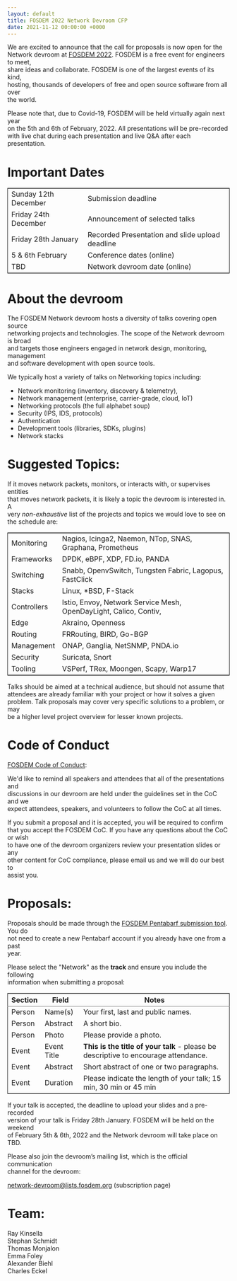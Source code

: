 ```yaml
---
layout: default
title: FOSDEM 2022 Network Devroom CFP
date: 2021-11-12 00:00:00 +0000
---
```


We are excited to announce that the call for proposals is now open for the  
Network devroom at [FOSDEM 2022](https://fosdem.org/2022/). FOSDEM is a free event for engineers to meet,  
share ideas and collaborate. FOSDEM is one of the largest events of its kind,  
hosting, thousands of developers of free and open source software from all over  
the world.  

Please note that, due to Covid-19, FOSDEM will be held virtually again next year  
on the 5th and 6th of February, 2022. All presentations will be pre-recorded  
with live chat during each presentation and live Q&A after each presentation.  


# Important Dates

<table border="2" cellspacing="0" cellpadding="6" rules="groups" frame="hsides">


<colgroup>
<col  class="org-left" />

<col  class="org-left" />
</colgroup>
<tbody>
<tr>
<td class="org-left">Sunday 12th December</td>
<td class="org-left">Submission deadline</td>
</tr>


<tr>
<td class="org-left">Friday 24th December</td>
<td class="org-left">Announcement of selected talks</td>
</tr>


<tr>
<td class="org-left">Friday 28th January</td>
<td class="org-left">Recorded Presentation and slide upload deadline</td>
</tr>


<tr>
<td class="org-left">5 &amp; 6th February</td>
<td class="org-left">Conference dates (online)</td>
</tr>


<tr>
<td class="org-left">TBD</td>
<td class="org-left">Network devroom date (online)</td>
</tr>
</tbody>
</table>


# About the devroom

The FOSDEM Network devroom hosts a diversity of talks covering open source  
networking projects and technologies. The scope of the Network devroom is broad  
and targets those engineers engaged in network design, monitoring, management  
and software development with open source tools.  

We typically host a variety of talks on Networking topics including:  

-   Network monitoring (inventory, discovery & telemetry),
-   Network management (enterprise, carrier-grade, cloud, IoT)
-   Networking protocols (the full alphabet soup)
-   Security (IPS, IDS, protocols)
-   Authentication
-   Development tools (libraries, SDKs, plugins)
-   Network stacks


# Suggested Topics:

If it moves network packets, monitors, or interacts with, or supervises entities  
that moves network packets, it is likely a topic the devroom is interested in. A  
very *non-exhaustive* list of the projects and topics we would love to see on  
the schedule are:  

<table border="2" cellspacing="0" cellpadding="6" rules="groups" frame="hsides">


<colgroup>
<col  class="org-left" />

<col  class="org-left" />
</colgroup>
<tbody>
<tr>
<td class="org-left">Monitoring</td>
<td class="org-left">Nagios, Icinga2, Naemon, NTop, SNAS, Graphana, Prometheus</td>
</tr>


<tr>
<td class="org-left">Frameworks</td>
<td class="org-left">DPDK, eBPF, XDP, FD.io, PANDA</td>
</tr>


<tr>
<td class="org-left">Switching</td>
<td class="org-left">Snabb, OpenvSwitch, Tungsten Fabric, Lagopus, FastClick</td>
</tr>


<tr>
<td class="org-left">Stacks</td>
<td class="org-left">Linux, *BSD, F-Stack</td>
</tr>


<tr>
<td class="org-left">Controllers</td>
<td class="org-left">Istio, Envoy, Network Service Mesh, OpenDayLight, Calico, Contiv,</td>
</tr>


<tr>
<td class="org-left">Edge</td>
<td class="org-left">Akraino, Openness</td>
</tr>


<tr>
<td class="org-left">Routing</td>
<td class="org-left">FRRouting, BIRD, Go-BGP</td>
</tr>


<tr>
<td class="org-left">Management</td>
<td class="org-left">ONAP, Ganglia, NetSNMP, PNDA.io</td>
</tr>


<tr>
<td class="org-left">Security</td>
<td class="org-left">Suricata, Snort</td>
</tr>


<tr>
<td class="org-left">Tooling</td>
<td class="org-left">VSPerf, TRex, Moongen, Scapy, Warp17</td>
</tr>
</tbody>
</table>

Talks should be aimed at a technical audience, but should not assume that  
attendees are already familiar with your project or how it solves a given  
problem. Talk proposals may cover very specific solutions to a problem, or may  
be a higher level project overview for lesser known projects.  


# Code of Conduct

[FOSDEM Code of Conduct](https://fosdem.org/2022/practical/conduct/):  

We'd like to remind all speakers and attendees that all of the presentations and  
discussions in our devroom are held under the guidelines set in the CoC and we  
expect attendees, speakers, and volunteers to follow the CoC at all times.  

If you submit a proposal and it is accepted, you will be required to confirm  
that you accept the FOSDEM CoC. If you have any questions about the CoC or wish  
to have one of the devroom organizers review your presentation slides or any  
other content for CoC compliance, please email us and we will do our best to  
assist you.  


# Proposals:

Proposals should be made through the [FOSDEM Pentabarf submission tool](https://penta.fosdem.org/submission/FOSDEM22). You do  
not need to create a new Pentabarf account if you already have one from a past  
year.  

Please select the "Network" as the **track** and ensure you include the following  
information when submitting a proposal:  

<table border="2" cellspacing="0" cellpadding="6" rules="groups" frame="hsides">


<colgroup>
<col  class="org-left" />

<col  class="org-left" />

<col  class="org-left" />
</colgroup>
<thead>
<tr>
<th scope="col" class="org-left">Section</th>
<th scope="col" class="org-left">Field</th>
<th scope="col" class="org-left">Notes</th>
</tr>
</thead>

<tbody>
<tr>
<td class="org-left">Person</td>
<td class="org-left">Name(s)</td>
<td class="org-left">Your first, last and public names.</td>
</tr>


<tr>
<td class="org-left">Person</td>
<td class="org-left">Abstract</td>
<td class="org-left">A short bio.</td>
</tr>


<tr>
<td class="org-left">Person</td>
<td class="org-left">Photo</td>
<td class="org-left">Please provide a photo.</td>
</tr>


<tr>
<td class="org-left">Event</td>
<td class="org-left">Event Title</td>
<td class="org-left"><b>This is the title of your talk</b> - please be descriptive to encourage attendance.</td>
</tr>


<tr>
<td class="org-left">Event</td>
<td class="org-left">Abstract</td>
<td class="org-left">Short abstract of one or two paragraphs.</td>
</tr>


<tr>
<td class="org-left">Event</td>
<td class="org-left">Duration</td>
<td class="org-left">Please indicate the length of your talk; 15 min, 30 min or 45 min</td>
</tr>
</tbody>
</table>

If your talk is accepted, the deadline to upload your slides and a pre-recorded  
version of your talk is Friday 28th January. FOSDEM will be held on the weekend  
of February 5th & 6th, 2022 and the Network devroom will take place on TBD.  

Please also join the devroom’s mailing list, which is the official communication  
channel for the devroom:  

[network-devroom@lists.fosdem.org](https://lists.fosdem.org/listinfo/network-devroom) (subscription page)   


# Team:

Ray Kinsella  
Stephan Schmidt  
Thomas Monjalon  
Emma Foley  
Alexander Biehl  
Charles Eckel  

